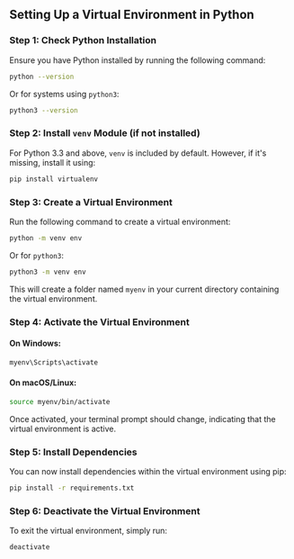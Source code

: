 ## Setting Up a Virtual Environment in Python

### Step 1: Check Python Installation
Ensure you have Python installed by running the following command:
```sh
python --version
```
Or for systems using `python3`:
```sh
python3 --version
```

### Step 2: Install `venv` Module (if not installed)
For Python 3.3 and above, `venv` is included by default. However, if it's missing, install it using:
```sh
pip install virtualenv
```

### Step 3: Create a Virtual Environment
Run the following command to create a virtual environment:
```sh
python -m venv env
```
Or for `python3`:
```sh
python3 -m venv env
```
This will create a folder named `myenv` in your current directory containing the virtual environment.

### Step 4: Activate the Virtual Environment
#### On Windows:
```sh
myenv\Scripts\activate
```
#### On macOS/Linux:
```sh
source myenv/bin/activate
```
Once activated, your terminal prompt should change, indicating that the virtual environment is active.

### Step 5: Install Dependencies
You can now install dependencies within the virtual environment using pip:
```sh
pip install -r requirements.txt
```

### Step 6: Deactivate the Virtual Environment
To exit the virtual environment, simply run:
```sh
deactivate
